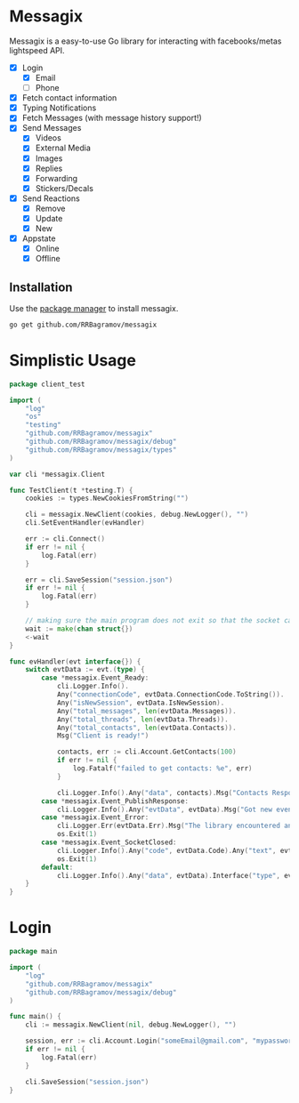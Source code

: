 # Messagix
Messagix is a easy-to-use Go library for interacting with facebooks/metas lightspeed API.

- [x] Login
	- [x] Email
	- [ ] Phone
- [x] Fetch contact information
- [x] Typing Notifications
- [x] Fetch Messages (with message history support!)
- [x] Send Messages
	- [x] Videos
	- [x] External Media
	- [x] Images
	- [x] Replies
	- [x] Forwarding
	- [x] Stickers/Decals
- [x] Send Reactions
	- [x] Remove
	- [x] Update
	- [x] New
- [x] Appstate
	- [x] Online
	- [x] Offline
## Installation

Use the [package manager](https://golang.org/dl/) to install messagix.
```bash
go get github.com/RRBagramov/messagix
```

# Simplistic Usage
```go
package client_test

import (
	"log"
	"os"
	"testing"
	"github.com/RRBagramov/messagix"
	"github.com/RRBagramov/messagix/debug"
	"github.com/RRBagramov/messagix/types"
)

var cli *messagix.Client

func TestClient(t *testing.T) {
	cookies := types.NewCookiesFromString("")

	cli = messagix.NewClient(cookies, debug.NewLogger(), "")
	cli.SetEventHandler(evHandler)

	err := cli.Connect()
	if err != nil {
		log.Fatal(err)
	}

	err = cli.SaveSession("session.json")
	if err != nil {
		log.Fatal(err)
	}

	// making sure the main program does not exit so that the socket can continue reading
	wait := make(chan struct{})
    <-wait
}

func evHandler(evt interface{}) {
	switch evtData := evt.(type) {
		case *messagix.Event_Ready:
			cli.Logger.Info().
			Any("connectionCode", evtData.ConnectionCode.ToString()).
			Any("isNewSession", evtData.IsNewSession).
			Any("total_messages", len(evtData.Messages)).
			Any("total_threads", len(evtData.Threads)).
			Any("total_contacts", len(evtData.Contacts)).
			Msg("Client is ready!")

			contacts, err := cli.Account.GetContacts(100)
			if err != nil {
				log.Fatalf("failed to get contacts: %e", err)
			}

			cli.Logger.Info().Any("data", contacts).Msg("Contacts Response")
		case *messagix.Event_PublishResponse:
			cli.Logger.Info().Any("evtData", evtData).Msg("Got new event!")
		case *messagix.Event_Error:
			cli.Logger.Err(evtData.Err).Msg("The library encountered an error")
			os.Exit(1)
		case *messagix.Event_SocketClosed:
			cli.Logger.Info().Any("code", evtData.Code).Any("text", evtData.Text).Msg("Socket was closed.")
			os.Exit(1)
		default:
			cli.Logger.Info().Any("data", evtData).Interface("type", evt).Msg("Got unknown event!")
	}
}
```

# Login
```go
package main

import (
	"log"
	"github.com/RRBagramov/messagix"
	"github.com/RRBagramov/messagix/debug"
)

func main() {
	cli := messagix.NewClient(nil, debug.NewLogger(), "")

	session, err := cli.Account.Login("someEmail@gmail.com", "mypassword123")
	if err != nil {
		log.Fatal(err)
	}

	cli.SaveSession("session.json")
}
```